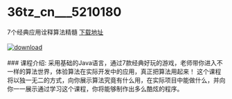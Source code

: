 # 36tz_cn___5210180
7个经典应用诠释算法精髓
[下载地址](http://www.36tz.cn/article/5210180 "下载地址")
<br/></br>[![download](http://36tz.cn/muke_img/2020_02_1-32-300x190.png "下载地址")](http://www.36tz.cn/article/5210180 "下载地址")
<br/></br>### 课程介绍:
采用基础的Java语言，通过7款经典好玩的游戏，老师带你进入不一样的算法世界，体验算法在实际开发中的应用，真正把算法用起来！ 这个课程将以独一无二的方式，向你展示算法究竟有什么用，在实际项目中能做什么，并向你一一展示通过学习这个课程，你将能够制作出多么酷炫的程序。


